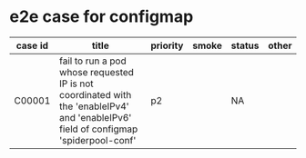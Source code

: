 # e2e case for configmap

| case id  | title                                                                                                                               | priority | smoke | status | other |
|----------|-------------------------------------------------------------------------------------------------------------------------------------|----------|-------|--------|-------|
| C00001  | fail to run a pod whose requested IP is not coordinated with the 'enableIPv4' and 'enableIPv6' field of configmap 'spiderpool-conf'  | p2       |       | NA     |       |
